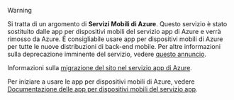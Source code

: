 > [!WARNING]
> Si tratta di un argomento di **Servizi Mobili di Azure**. Questo servizio è stato sostituito dalle app per dispositivi mobili del servizio app di Azure e verrà rimosso da Azure. È consigliabile usare app per dispositivi mobili di Azure per tutte le nuove distribuzioni di back-end mobile. Per altre informazioni sulla deprecazione imminente del servizio, vedere [questo annuncio](https://azure.microsoft.com/blog/transition-of-azure-mobile-services/).
> 
> Informazioni sulla [migrazione del sito nel servizio app di Azure](../articles/app-service-mobile/app-service-mobile-migrating-from-mobile-services.md).
> 
> Per iniziare a usare le app per dispositivi mobili di Azure, vedere [Documentazione delle app per dispositivi mobili del servizio app](https://azure.microsoft.com/documentation/learning-paths/appservice-mobileapps/).
> 
> 

